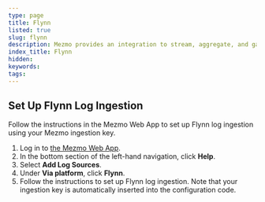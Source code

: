 ```yaml
---
type: page
title: Flynn
listed: true
slug: flynn
description: Mezmo provides an integration to stream, aggregate, and gain insights from Flynn logs
index_title: Flynn
hidden: 
keywords: 
tags: 
---
```


## Set Up Flynn Log Ingestion

Follow the instructions in the Mezmo Web App to set up Flynn log ingestion using your Mezmo ingestion key.

1. Log in to [the Mezmo Web App](http://app.mezmo.com).
2. In the bottom section of the left-hand navigation, click **Help**.
3. Select **Add Log Sources**. 
4. Under **Via platform**, click **Flynn**.
5. Follow the instructions to set up Flynn log ingestion.
Note that your ingestion key is automatically inserted into the configuration code.